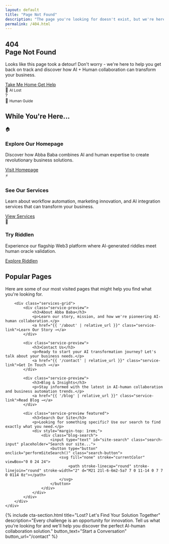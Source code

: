 ```yaml
---
layout: default
title: "Page Not Found"
description: "The page you're looking for doesn't exist, but we're here to help you find what you need."
permalink: /404.html
---
```


<section class="hero">
    <div class="container">
        <div class="hero-content">
            <h1 class="hero-title">
                <span class="highlight">404</span><br>
                Page Not Found
            </h1>
            <p class="hero-description">
                Looks like this page took a detour! Don't worry - we're here to help you get back on track
                and discover how AI + Human collaboration can transform your business.
            </p>
            <div class="hero-cta">
                <a href="{{ '/' | relative_url }}" class="btn btn-primary btn-large">
                    Take Me Home
                </a>
                <a href="{{ '/contact' | relative_url }}" class="btn btn-secondary">
                    Get Help
                </a>
            </div>
        </div>
        <div class="hero-visual">
            <div class="ai-human-graphic">
                <div class="ai-side">
                    <span>🤖</span>
                    <small>AI Lost</small>
                </div>
                <div class="connection">?</div>
                <div class="human-side">
                    <span>🧭</span>
                    <small>Human Guide</small>
                </div>
            </div>
        </div>
    </div>
</section>

<section class="value-proposition">
    <div class="container">
        <h2>While You're Here...</h2>
        <div class="values-grid">
            <div class="value-card">
                <div class="value-icon">🏠</div>
                <h3>Explore Our Homepage</h3>
                <p>Discover how Abba Baba combines AI and human expertise to create revolutionary business solutions.</p>
                <a href="{{ '/' | relative_url }}" class="btn btn-secondary">Visit Homepage</a>
            </div>
            <div class="value-card">
                <div class="value-icon">⚡</div>
                <h3>See Our Services</h3>
                <p>Learn about workflow automation, marketing innovation, and AI integration services that can transform your business.</p>
                <a href="{{ '/services' | relative_url }}" class="btn btn-secondary">View Services</a>
            </div>
            <div class="value-card">
                <div class="value-icon">🎯</div>
                <h3>Try Riddlen</h3>
                <p>Experience our flagship Web3 platform where AI-generated riddles meet human oracle validation.</p>
                <a href="{{ '/riddlen' | relative_url }}" class="btn btn-secondary">Explore Riddlen</a>
            </div>
        </div>
    </div>
</section>

<section class="services-preview">
    <div class="container">
        <div class="section-header">
            <h2>Popular Pages</h2>
            <p>Here are some of our most visited pages that might help you find what you're looking for.</p>
        </div>

        <div class="services-grid">
            <div class="service-preview">
                <h3>About Abba Baba</h3>
                <p>Learn our story, mission, and how we're pioneering AI-human collaboration.</p>
                <a href="{{ '/about' | relative_url }}" class="service-link">Learn Our Story →</a>
            </div>

            <div class="service-preview">
                <h3>Contact Us</h3>
                <p>Ready to start your AI transformation journey? Let's talk about your business needs.</p>
                <a href="{{ '/contact' | relative_url }}" class="service-link">Get In Touch →</a>
            </div>

            <div class="service-preview">
                <h3>Blog & Insights</h3>
                <p>Stay informed with the latest in AI-human collaboration and business automation trends.</p>
                <a href="{{ '/blog' | relative_url }}" class="service-link">Read Blog →</a>
            </div>

            <div class="service-preview featured">
                <h3>Search Our Site</h3>
                <p>Looking for something specific? Use our search to find exactly what you need.</p>
                <div style="margin-top: 1rem;">
                    <div class="blog-search">
                        <input type="text" id="site-search" class="search-input" placeholder="Search our site...">
                        <button type="button" onclick="performSiteSearch()" class="search-button">
                            <svg fill="none" stroke="currentColor" viewBox="0 0 24 24">
                                <path stroke-linecap="round" stroke-linejoin="round" stroke-width="2" d="M21 21l-6-6m2-5a7 7 0 11-14 0 7 7 0 0114 0z"></path>
                            </svg>
                        </button>
                    </div>
                </div>
            </div>
        </div>
    </div>
</section>

<script>
function performSiteSearch() {
    const searchTerm = document.getElementById('site-search').value.trim();
    if (searchTerm) {
        // Use Google site search as a fallback
        window.open(`https://www.google.com/search?q=site:${window.location.hostname} ${searchTerm}`, '_blank');
    }
}

document.getElementById('site-search').addEventListener('keypress', function(e) {
    if (e.key === 'Enter') {
        performSiteSearch();
    }
});
</script>

{% include cta-section.html
    title="Lost? Let's Find Your Solution Together"
    description="Every challenge is an opportunity for innovation. Tell us what you're looking for and we'll help you discover the perfect AI-human collaboration solution."
    button_text="Start a Conversation"
    button_url="/contact" %}